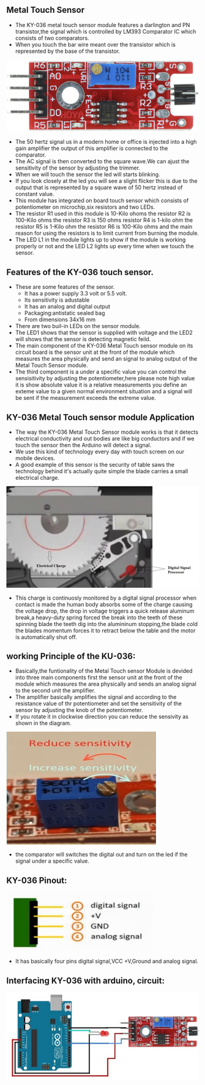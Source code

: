 ## Metal Touch Sensor
- The KY-036 metal touch sensor module 
features a darlington and PN transistor,the signal which is controlled by LM393 Comparator IC which consists of two comparators.
- When you touch the bar wire meant over the transistor which is represented by the base of the transistor.
<img src="IMG/ky-036-metal-touch-sensor-module.jpg">

- The 50 hertz signal us in a modern home or office is injected into a high gain amplifier the output of this amplifier is connected to the comparator.
- The AC signal is then converted to the square wave.We can ajust the sensitivity of the sensor by adjusting the trimmer.
- When we will touch the sensor the led will starts blinking.
- If you look closely at the led you will see a slight flicker this is due to the output that is represented by a square wave of 50 hertz instead of constant value.
- This module has integrated on board touch sensor which consists of potentiometer on microchip,six resistors and two LEDs.
- The resistor R1 used in this module is 10-Kilo ohoms the resistor R2 is 100-Kilo ohms the resistor R3 is 150 ohms resistor R4 is 1-kilo ohm the resistor R5 is 1-Kilo ohm the resistor R6 is 100-Kilo ohms and the main reason for using the resistors is to limit current from burning the module.
- The LED L1 in the module lights up to show if the module is working properly or not and the LED L2 lights up every time when we touch the sensor.
## Features of the KY-036 touch sensor.
- These are some features of the sensor.
   - It has a power supply 3.3 volt or 5.5 volt.
   - Its sensitivity is adustable 
   - It has an analog and digital output
   - Packaging:antistatic sealed bag
   - From dimensions 34x16 mm
- There are two buil-in LEDs on the sensor module.
- The LED1 shows that the sensor is supplied with voltage and the LED2 will shows that the sensor is detecting magnetic feild.
- The main component of the KY-036 Metal Touch sensor module on its circuit board is the sensor unit at the front of the module which measures the area physically and send an signal to analog output of the Metal Touch Sensor module.
- The third component is a under a specific value you can control the sensisitivity by adjusting the potentiometer,here please note high value it is show absolute value it is a relative measurements you define an exteme value to a given normal environment situation and a signal will be sent if the measurement exceeds the extreme value.
## KY-036 Metal Touch sensor module Application
- The way the KY-036 Metal Touch Sensor module works is that it detects electrical conductivity and out bodies are like big conductors and if we touch the sensor then the Arduino will detect a signal.
- We use this kind of technology every day with touch screen on our mobile devices.
- A good example of this sensor is the security of table saws the technology behind it's actually quite simple the blade carries a small electrical charge.
<img src ="IMG/sawtooth-protection-with-metal-touch-sensor-640x336.jpg">

- This charge is continuosly monitored by a digital signal processor when contact is made the human body absorbs some of the charge causing the voltage drop, the drop in voltage triggers a quick release aluminum break,a heavy-duty spring forced the break into the teeth of these spinning blade the teeth dig into the alumininum  stopping,the blade cold the blades momentum forces it to retract below the table and the motor is automatically shut off.

## working Principle of the KU-036:

- Basically,the funtionality of the Metal Touch sensor Module is devided into three main components first the sensor unit at the front of the module which measures the area physically and sends an analog signal to the second unit the amplifier.
- The amplifier basically amplifies the signal and according to the resistance value of thr potentiometer and set the sensitivity of the sensor by adjusting the knob of the potentiometer.
- If you rotate it in clockwise direction you can reduce the sensivity as shown in the diagram.
<img src="IMG/ky036-metal-touch-sensor-module-sensitivity.jpg">

- the comparator will switches the digital out and turn on the led if the signal under a specific value.

## KY-036 Pinout:
<img src="IMG/pinout-of-the-ky036-metal-touch-sensor.jpg">

- It has basically four pins digital signal,VCC +V,Ground and analog signal.

## Interfacing KY-036 with arduino, circuit:
<img src="IMG/ky036-metal-touch-sensor-with-arduino-circuit-diagram-640x291 (1).jpg">